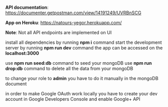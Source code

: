 **API documentation**: https://documenter.getpostman.com/view/14191249/UVRBnSCG

**App on Heroku**: https://natours-yegor.herokuapp.com/

**Note**: Not all API endpoints are implemented on UI

install all dependencies by running **npm i** command
start the development server by running **npm run dev** command
the app can be accessed on the **localhost:3000**

use **npm run seed:db** command to seed your mongoDB
use **npm run drop:db** command to delete all the data from your mongoDB

to change your role to **admin** you have to do it manually in the mongoDB document

in order to make Google OAuth work locally you have to create your dev account in Google Developers Console and enable Google+ API
